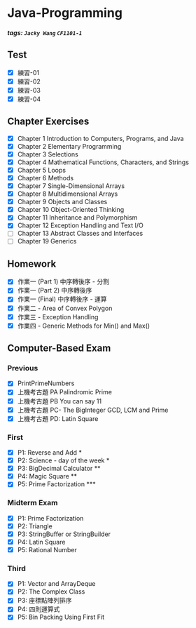 # Java-Programming

##### tags: `Jacky Wang` `CF1101-1`

## Test

- [x] 練習-01
- [x] 練習-02
- [x] 練習-03
- [x] 練習-04

## Chapter Exercises

- [x] Chapter  1 Introduction to Computers, Programs, and Java
- [x] Chapter  2 Elementary Programming
- [x] Chapter  3 Selections
- [x] Chapter  4 Mathematical Functions, Characters, and Strings
- [x] Chapter  5 Loops
- [x] Chapter  6 Methods
- [x] Chapter  7 Single-Dimensional Arrays
- [x] Chapter  8 Multidimensional Arrays
- [x] Chapter  9 Objects and Classes
- [x] Chapter 10 Object-Oriented Thinking
- [x] Chapter 11 Inheritance and Polymorphism
- [x] Chapter 12 Exception Handling and Text I/O
- [ ] Chapter 13 Abstract Classes and Interfaces
- [ ] Chapter 19 Generics

## Homework

- [x] 作業一 (Part 1) 中序轉後序 - 分割
- [x] 作業一 (Part 2) 中序轉後序
- [x] 作業一 (Final) 中序轉後序 - 運算
- [x] 作業二 - Area of Convex Polygon
- [x] 作業三 - Exception Handling
- [x] 作業四 - Generic Methods for Min() and Max()

## Computer-Based Exam

### Previous

- [x] PrintPrimeNumbers
- [x] 上機考古題 PA Palindromic Prime
- [x] 上機考古題 PB You can say 11
- [x] 上機考古題 PC- The BigInteger GCD, LCM and Prime
- [x] 上機考古題 PD: Latin Square

### First

- [x] P1: Reverse and Add *
- [x] P2: Science - day of the week *
- [x] P3: BigDecimal Calculator **
- [x] P4: Magic Square **
- [x] P5: Prime Factorization ***

### Midterm Exam

- [x] P1: Prime Factorization
- [x] P2: Triangle
- [x] P3: StringBuffer or StringBuilder
- [x] P4: Latin Square
- [x] P5: Rational Number

### Third

- [x] P1: Vector and ArrayDeque
- [x] P2: The Complex Class
- [x] P3: 座標點陣列排序
- [x] P4: 四則運算式
- [x] P5: Bin Packing Using First Fit
